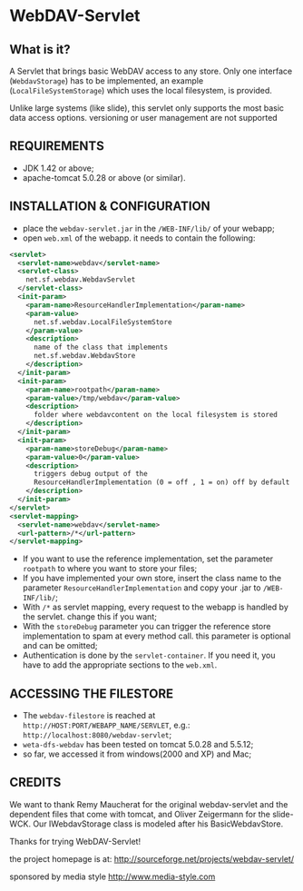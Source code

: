 # WebDAV-Servlet

## What is it?

A Servlet that brings basic WebDAV access to any store. Only one interface
(`WebdavStorage`) has to be implemented, an example (`LocalFileSystemStorage`)
which uses the local filesystem, is provided.

Unlike large systems (like slide), this servlet only supports the most basic
data access options. versioning or user management are not supported


## REQUIREMENTS

- JDK 1.42 or above;
- apache-tomcat 5.0.28 or above (or similar).

## INSTALLATION & CONFIGURATION

- place the `webdav-servlet.jar` in the `/WEB-INF/lib/` of your webapp;
- open `web.xml` of the webapp. it needs to contain the following:

```xml
<servlet>
  <servlet-name>webdav</servlet-name>
  <servlet-class>
    net.sf.webdav.WebdavServlet
  </servlet-class>
  <init-param>
    <param-name>ResourceHandlerImplementation</param-name>
    <param-value>
      net.sf.webdav.LocalFileSystemStore
    </param-value>
    <description>
      name of the class that implements
      net.sf.webdav.WebdavStore
    </description>
  </init-param>
  <init-param>
    <param-name>rootpath</param-name>
    <param-value>/tmp/webdav</param-value>
    <description>
      folder where webdavcontent on the local filesystem is stored
    </description>
  </init-param>
  <init-param>
    <param-name>storeDebug</param-name>
    <param-value>0</param-value>
    <description>
      triggers debug output of the
      ResourceHandlerImplementation (0 = off , 1 = on) off by default
    </description>
  </init-param>
</servlet>
<servlet-mapping>
  <servlet-name>webdav</servlet-name>
  <url-pattern>/*</url-pattern>
</servlet-mapping>
```

- If you want to use the reference implementation, set the parameter `rootpath`
to where you want to store your files;
- If you have implemented your own store, insert the class name
to the parameter `ResourceHandlerImplementation` and copy your .jar to
`/WEB-INF/lib/`;
- With `/*` as servlet mapping, every request to the webapp is handled by
the servlet. change this if you want;
- With the `storeDebug` parameter you can trigger the reference store
implementation to spam at every method call. this parameter is optional and can
be omitted;
- Authentication is done by the `servlet-container`. If you need it, you have
to add the appropriate sections to the `web.xml`.

## ACCESSING THE FILESTORE

- The `webdav-filestore` is reached at `http://HOST:PORT/WEBAPP_NAME/SERVLET`,
e.g.: `http://localhost:8080/webdav-servlet`;
- `weta-dfs-webdav` has been tested on tomcat 5.0.28 and 5.5.12;
- so far, we accessed it from windows(2000 and XP) and Mac;


## CREDITS

We want to thank Remy Maucherat for the original webdav-servlet
and the dependent files that come with tomcat,
and Oliver Zeigermann for the slide-WCK. Our IWebdavStorage class is modeled
after his BasicWebdavStore.

Thanks for trying WebDAV-Servlet!

the project homepage is at:
<http://sourceforge.net/projects/webdav-servlet/>

sponsored by media style
<http://www.media-style.com>
